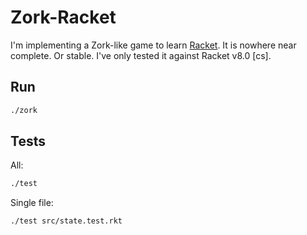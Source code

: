 # Zork-Racket

I'm implementing a Zork-like game to learn [Racket](). It is nowhere near complete. Or stable. I've only tested it against Racket v8.0 [cs].

## Run

```sh
./zork
```

## Tests

All:
```sh
./test
```

Single file:
```sh
./test src/state.test.rkt
```
